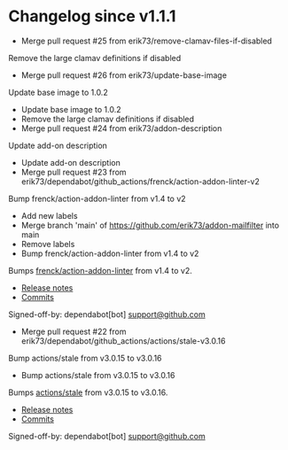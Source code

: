 # Changelog since v1.1.1
- Merge pull request #25 from erik73/remove-clamav-files-if-disabled

Remove the large clamav definitions if disabled 
- Merge pull request #26 from erik73/update-base-image

Update base image to 1.0.2 
- Update base image to 1.0.2 
- Remove the large clamav definitions if disabled 
- Merge pull request #24 from erik73/addon-description

Update add-on description 
- Update add-on description 
- Merge pull request #23 from erik73/dependabot/github_actions/frenck/action-addon-linter-v2

Bump frenck/action-addon-linter from v1.4 to v2 
- Add new labels 
- Merge branch 'main' of https://github.com/erik73/addon-mailfilter into main 
- Remove labels 
- Bump frenck/action-addon-linter from v1.4 to v2

Bumps [frenck/action-addon-linter](https://github.com/frenck/action-addon-linter) from v1.4 to v2.
- [Release notes](https://github.com/frenck/action-addon-linter/releases)
- [Commits](https://github.com/frenck/action-addon-linter/compare/v1.4...5fde0909bcbbf702c477a7705950d8acf939ab1b)

Signed-off-by: dependabot[bot] <support@github.com> 
- Merge pull request #22 from erik73/dependabot/github_actions/actions/stale-v3.0.16

Bump actions/stale from v3.0.15 to v3.0.16 
- Bump actions/stale from v3.0.15 to v3.0.16

Bumps [actions/stale](https://github.com/actions/stale) from v3.0.15 to v3.0.16.
- [Release notes](https://github.com/actions/stale/releases)
- [Commits](https://github.com/actions/stale/compare/v3.0.15...9d6f46564a515a9ea11e7762ab3957ee58ca50da)

Signed-off-by: dependabot[bot] <support@github.com> 
